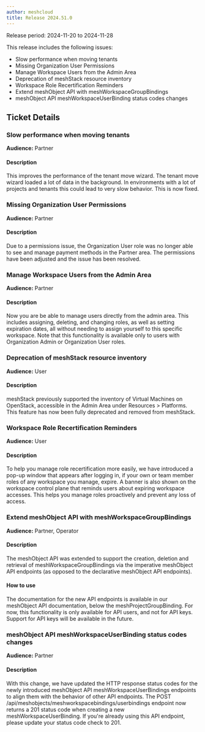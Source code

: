 ```yaml
---
author: meshcloud
title: Release 2024.51.0
---
```


Release period: 2024-11-20 to 2024-11-28

This release includes the following issues:
* Slow performance when moving tenants
* Missing Organization User Permissions
* Manage Workspace Users from the Admin Area
* Deprecation of meshStack resource inventory
* Workspace Role Recertification Reminders
* Extend meshObject API with meshWorkspaceGroupBindings
* meshObject API meshWorkspaceUserBinding status codes changes
<!--truncate-->

## Ticket Details
### Slow performance when moving tenants
**Audience:** Partner<br>

#### Description
This improves the performance of the tenant move wizard.
The tenant move wizard loaded a lot of data in the background. In environments with a lot of
projects and tenants this could lead to very slow behavior. This is now fixed.

### Missing Organization User Permissions
**Audience:** Partner<br>

#### Description
Due to a permissions issue, the Organization User role was no longer able to see and manage payment 
methods in the Partner area. The permissions have been adjusted and the issue has been resolved.

### Manage Workspace Users from the Admin Area
**Audience:** Partner<br>

#### Description
Now you are be able to manage users directly from the admin area. This includes assigning, deleting, and changing roles, 
as well as setting expiration dates, all without needing to assign yourself to this specific workspace. Note that this 
functionality is available only to users with Organization Admin or Organization User roles.

### Deprecation of meshStack resource inventory
**Audience:** User<br>

#### Description
meshStack previously supported the inventory of Virtual Machines on OpenStack, accessible in the Admin Area
under Resources > Platforms. This feature has now been fully deprecated and removed from meshStack.

### Workspace Role Recertification Reminders
**Audience:** User<br>

#### Description
To help you manage role recertification more easily, we have introduced a pop-up window that appears after logging in, 
if your own or team member roles of any workspace you manage, expire. A banner is also shown on the workspace control plane 
that reminds users about expiring workspace accesses. This helps you manage roles proactively and prevent any loss 
of access.

### Extend meshObject API with meshWorkspaceGroupBindings
**Audience:** Partner, Operator<br>

#### Description
The meshObject API was extended to support the creation, deletion and
retrieval of meshWorkspaceGroupBindings via the imperative meshObject API
endpoints (as opposed to the declarative meshObject API endpoints).

#### How to use
The documentation for the new API endpoints is available in our meshObject
API documentation, below the meshProjectGroupBinding. For now, this
functionality is only available for API users, and not for API keys. Support
for API keys will be available in the future.

### meshObject API meshWorkspaceUserBinding status codes changes
**Audience:** Partner<br>

#### Description
With this change, we have updated the HTTP response status codes for the
newly introduced meshObject API meshWorkspaceUserBindings endpoints to align
them with the behavior of other API endpoints. The POST
/api/meshobjects/meshworkspacebindings/userbindings endpoint now returns a
201 status code when creating a new meshWorkspaceUserBinding. If you're
already using this API endpoint, please update your status code check to 201.

